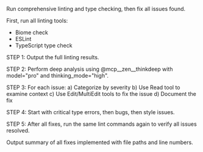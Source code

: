 Run comprehensive linting and type checking, then fix all issues found.

First, run all linting tools:

- Biome check
- ESLint
- TypeScript type check

STEP 1: Output the full linting results.

STEP 2: Perform deep analysis using @mcp__zen__thinkdeep with model="pro" and thinking_mode="high".

STEP 3: For each issue:
a) Categorize by severity
b) Use Read tool to examine context
c) Use Edit/MultiEdit tools to fix the issue
d) Document the fix

STEP 4: Start with critical type errors, then bugs, then style issues.

STEP 5: After all fixes, run the same lint commands again to verify all issues resolved.

Output summary of all fixes implemented with file paths and line numbers.
